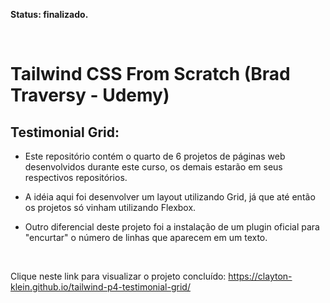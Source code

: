 **Status: finalizado.**

<br>

# Tailwind CSS From Scratch (Brad Traversy - Udemy)

## Testimonial Grid:

- Este repositório contém o quarto de 6 projetos de páginas web desenvolvidos durante este curso, os demais estarão em seus respectivos repositórios.

- A idéia aqui foi desenvolver um layout utilizando Grid, já que até então os projetos só vinham utilizando Flexbox.

- Outro diferencial deste projeto foi a instalação de um plugin oficial para "encurtar" o número de linhas que aparecem em um texto.

<br>

Clique neste link para visualizar o projeto concluído:
https://clayton-klein.github.io/tailwind-p4-testimonial-grid/
